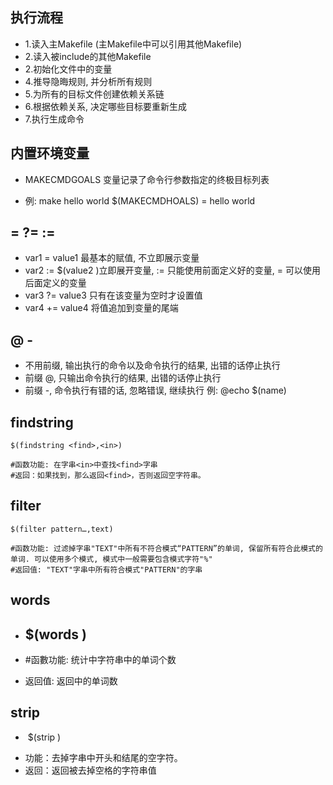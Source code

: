 ## 执行流程

- 1.读入主Makefile (主Makefile中可以引用其他Makefile)
- 2.读入被include的其他Makefile
- 2.初始化文件中的变量
- 4.推导隐晦规则, 并分析所有规则
- 5.为所有的目标文件创建依赖关系链
- 6.根据依赖关系, 决定哪些目标要重新生成
- 7.执行生成命令

## 内置环境变量

* MAKECMDGOALS  变量记录了命令行参数指定的终极目标列表

* 例: make hello world  $(MAKECMDHOALS) = hello world

## = ?= :=

* var1 = value1 最基本的赋值, 不立即展示变量
* var2 := $(value2 )立即展开变量,  := 只能使用前面定义好的变量, = 可以使用后面定义的变量
* var3 ?= value3 只有在该变量为空时才设置值
* var4 += value4 将值追加到变量的尾端

## @ -

* 不用前缀, 输出执行的命令以及命令执行的结果, 出错的话停止执行
* 前缀 @, 只输出命令执行的结果, 出错的话停止执行
* 前缀 -, 命令执行有错的话, 忽略错误, 继续执行 例: @echo $(name)

## findstring

    $(findstring <find>,<in>) 
    
    #函数功能: 在字串<in>中查找<find>字串
    #返回：如果找到，那么返回<find>，否则返回空字符串。

## filter

    $(filter pattern…,text)
    
    #函数功能: 过滤掉字串"TEXT"中所有不符合模式“PATTERN”的单词, 保留所有符合此模式的单词. 可以使用多个模式, 模式中一般需要包含模式字符"%"
    #返回值: "TEXT"字串中所有符合模式"PATTERN"的字串

## words

* ##  $(words <text>)

* #函數功能: 统计中字符串中的单词个数

* 返回值: 返回中的单词数

## strip

*  $(strip <string>)
- 功能：去掉<string>字串中开头和结尾的空字符。
- 返回：返回被去掉空格的字符串值


